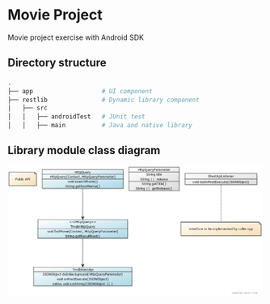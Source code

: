 # Movie Project

Movie project exercise with Android SDK

## Directory structure


```bash
.
├── app                   # UI component
├── restlib               # Dynamic library component
│   ├── src          
│   │   ├── androidTest   # JUnit test
│   │   ├── main          # Java and native library
```

## Library module class diagram

![restlib class diagram](0378e279.png?raw=true "restlib class diagram")
